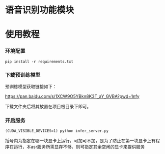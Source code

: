 # 语音识别功能模块
# 使用教程

### 环境配置
```
pip install -r requirements.txt
```

### 下载预训练模型

预训练模型获取链接如下：

https://pan.baidu.com/s/1XCW9O5YBkn8K3T_aY_GVBA?pwd=1nfy

下载文件夹后将其放置在项目根目录下即可。

### 开启服务
```
(CUDA_VISIBLE_DEVICES=1) python infer_server.py
```
括号内为指定在哪一块显卡上运行，可加可不加，是为了防止在第一块显卡上有程序在运行，本asr服务所需显存不够，则可指定其余空闲的显卡来提供服务
